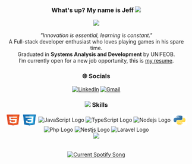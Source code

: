 <div align="center">
  <h3 style="border-bottom: none;">What's up? My name is Jeff <img src="https://media.giphy.com/media/hvRJCLFzcasrR4ia7z/giphy.gif" width="35"></h3>
</div>

<section align="center">
  <img src="https://user-images.githubusercontent.com/73097560/115834477-dbab4500-a447-11eb-908a-139a6edaec5c.gif">
  <p><i>"Innovation is essential, learning is constant."</i><br>
  A Full-stack developer enthusiast who loves playing games in his spare time.<br>
  Graduated in <strong>Systems Analysis and Development</strong> by UNIFEOB.<br>
  I’m currently open for a new job opportunity, this is <a href="https://read.cv/jeffersonventura">my resume</a>.</p>


  ### 🌐 Socials
  [![LinkedIn](https://img.shields.io/badge/LinkedIn-0077B5?logo=linkedin&logoColor=white)](https://linkedin.com/in/jefferson-ventura)
  [![Gmail](https://img.shields.io/badge/Gmail-D14836?logo=gmail&logoColor=white)](mailto:jeffersonsilvamuz@gmail.com)

  ### <img src="https://media2.giphy.com/media/QssGEmpkyEOhBCb7e1/giphy.gif?cid=ecf05e47a0n3gi1bfqntqmob8g9aid1oyj2wr3ds3mg700bl&rid=giphy.gif" width ="25"> Skills
  <div style="display: inline_block">
    <img align="center" alt="HTML5 Logo" height="30" width="40" src="https://raw.githubusercontent.com/devicons/devicon/master/icons/html5/html5-original.svg" title="HTML5 - Advanced">
    <img align="center" alt="CSS3 Logo" height="30" width="40" src="https://raw.githubusercontent.com/devicons/devicon/master/icons/css3/css3-original.svg" title="CSS3 - Intermediate">
    <img align="center" alt="JavaScript Logo" height="30" width="40" src="https://cdn.jsdelivr.net/gh/devicons/devicon@latest/icons/javascript/javascript-original.svg" title="JavaScript - Intermediate">
    <img align="center" alt="TypeScript Logo" height="30" width="40" src="https://cdn.jsdelivr.net/gh/devicons/devicon@latest/icons/typescript/typescript-original.svg" title="TypeScript - Intermediate">
    <img align="center" alt="Nodejs Logo" height="30" width="40" src="https://cdn.jsdelivr.net/gh/devicons/devicon@latest/icons/nodejs/nodejs-original.svg" title="NodeJs - Intermediate">
    <img align="center" alt="Python Logo" height="30" width="40" src="https://raw.githubusercontent.com/devicons/devicon/master/icons/python/python-original.svg" title="Python - Intermediate">
    <img align="center" alt="Php Logo" height="30" width="40" src="https://cdn.jsdelivr.net/gh/devicons/devicon@latest/icons/php/php-original.svg" title="Php - Intermediate">
    <img align="center" alt="Nestjs Logo" height="30" width="40" src="https://cdn.jsdelivr.net/gh/devicons/devicon@latest/icons/nestjs/nestjs-original.svg" title="NestJs - Intermediate">
    <img align="center" alt="Laravel Logo" height="30" width="40" src="https://cdn.jsdelivr.net/gh/devicons/devicon@latest/icons/laravel/laravel-original.svg" title="Laravel - Intermediate">
  </div>

  <img src="https://user-images.githubusercontent.com/73097560/115834477-dbab4500-a447-11eb-908a-139a6edaec5c.gif">

  
  <br><a href="devjeffersonventura.pythonanywhere.com/link">
    <img
      src="https://devjeffersonventura.pythonanywhere.com/?theme=dark"
      alt="Current Spotify Song"
    />
  </a>
  
</section>
